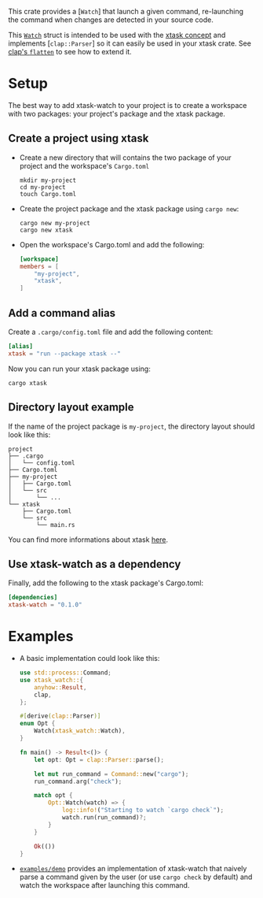 <!-- cargo-rdme start -->

This crate provides a [`Watch`] that launch a given command, re-launching
the command when changes are detected in your source code.

This [`Watch`](https://docs.rs/xtask-watch/latest/xtask_watch/struct.Watch.html) struct is intended to be used with the
[xtask concept](https://github.com/matklad/cargo-xtask/) and implements
[`clap::Parser`] so it can easily be used in your xtask crate. See
[clap's `flatten`](https://github.com/clap-rs/clap/blob/v3.0.14/examples/derive_ref/README.md#arg-attributes)
to see how to extend it.

# Setup

The best way to add xtask-watch to your project is to create a workspace
with two packages: your project's package and the xtask package.

## Create a project using xtask

* Create a new directory that will contains the two package of your project
    and the workspace's `Cargo.toml`
    ```console
    mkdir my-project
    cd my-project
    touch Cargo.toml
    ```
* Create the project package and the xtask package using `cargo new`:
    ```console
    cargo new my-project
    cargo new xtask
    ```

* Open the workspace's Cargo.toml and add the following:
    ```toml
    [workspace]
    members = [
        "my-project",
        "xtask",
    ]
    ```

## Add a command alias

Create a `.cargo/config.toml` file and add the following content:

```toml
[alias]
xtask = "run --package xtask --"
```

Now you can run your xtask package using:

```console
cargo xtask
```

## Directory layout example

If the name of the project package is `my-project`, the directory layout should
look like this:

```console
project
├── .cargo
│   └── config.toml
├── Cargo.toml
├── my-project
│   ├── Cargo.toml
│   └── src
│       └── ...
└── xtask
    ├── Cargo.toml
    └── src
        └── main.rs
```

You can find more informations about xtask
[here](https://github.com/cargo-xtask/).

## Use xtask-watch as a dependency

Finally, add the following to the xtask package's Cargo.toml:

```toml
[dependencies]
xtask-watch = "0.1.0"
```

# Examples

* A basic implementation could look like this:

    ```rust
    use std::process::Command;
    use xtask_watch::{
        anyhow::Result,
        clap,
    };

    #[derive(clap::Parser)]
    enum Opt {
        Watch(xtask_watch::Watch),
    }

    fn main() -> Result<()> {
        let opt: Opt = clap::Parser::parse();

        let mut run_command = Command::new("cargo");
        run_command.arg("check");

        match opt {
            Opt::Watch(watch) => {
                log::info!("Starting to watch `cargo check`");
                watch.run(run_command)?;
            }
        }

        Ok(())
    }
    ```

* [`examples/demo`](https://github.com/rustminded/xtask-watch/tree/main/examples/demo)
    provides an implementation of xtask-watch that naively parse a command
    given by the user (or use `cargo check` by default) and watch the
    workspace after launching this command.

<!-- cargo-rdme end -->
